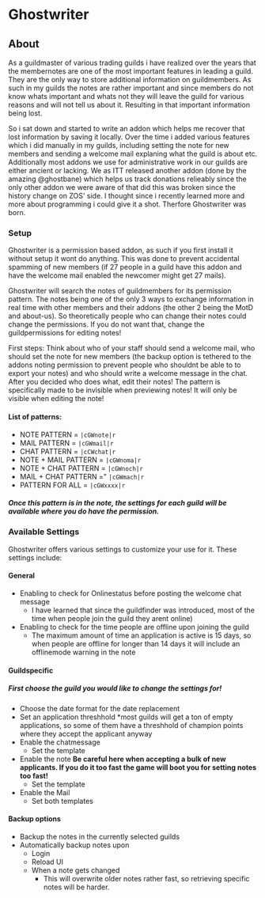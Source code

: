 # Ghostwriter
## About
As a guildmaster of various trading guilds i have realized over the years that the membernotes are one of the most important features in leading a guild.
They are the only way to store additional information on guildmembers. 
As such in my guilds the notes are rather important and since members do not know whats important and whats not they will leave the guild for various reasons and will not tell us about it.
Resulting in that important information being lost.

So i sat down and started to write an addon which helps me recover that lost information by saving it locally.
Over the time i added various features which i did manually in my guilds, including setting the note for new members and sending a welcome mail explaning what the guild is about etc.
Additionally most addons we use for administrative work in our guilds are either ancient or lacking. 
We as ITT released another addon (done by the amazing @ghostbane) which helps us track donations relieably since the only other addon we were aware of that did this was broken since the history change on ZOS' side.
I thought since i recently learned more and more about programming i could give it a shot.
Therfore Ghostwriter was born.

### Setup
Ghostwriter is a permission based addon, as such if you first install it without setup it wont do anything. 
This was done to prevent accidental spamming of new members (if 27 people in a guild have this addon and have the welcome mail enabled the newcomer might get 27 mails). 
    
Ghostwriter will search the notes of guildmembers for its permission pattern. 
The notes being one of the only 3 ways to exchange information in real time with other members and their addons (the other 2 being the MotD and about-us). 
So theoretically people who can change their notes could change the permissions. 
If you do not want that, change the guildpermissions for editing notes!

First steps: Think about who of your staff should send a welcome mail, who should set the note for new members (the backup option is tethered to the addons noting permission to prevent people who shouldnt be able to to export your notes) and who should write a welcome message in the chat. 
After you decided who does what, edit their notes! The pattern is specifically made to be invisible when previewing notes! It will only be visible when editing the note!

#### List of patterns: 
*  NOTE PATTERN =          `|cGWnote|r`
*  MAIL PATTERN =          `|cGWmail|r`
*  CHAT PATTERN =          `|cCWchat|r`
*  NOTE + MAIL PATTERN =   `|cGWnoma|r`
*  NOTE + CHAT PATTERN =   `|cGWnoch|r`
*  MAIL + CHAT PATTERN ="  `|cGWmach|r`
*  PATTERN FOR ALL =       `|cGWxxxx|r`
    

##### Once this pattern is in the note, the settings for each guild will be available where you do have the permission.

### Available Settings
Ghostwriter offers various settings to customize your use for it.
These settings include:
#### General
- Enabling to check for Onlinestatus before posting the welcome chat message 
  * I have learned that since the guildfinder was introduced, most of the time when people join the guild they arent online)
- Enabling to check for the time people are offline upon joining the guild 
  * The maximum amount of time an application is active is 15 days, so when people are offline for longer than 14 days it will include an offlinemode warning in the note

#### Guildspecific
##### First choose the guild you would like to change the settings for!
- Choose the date format for the date replacement
- Set an application threshhold 
  *most guilds will get a ton of empty applications, so some of them have a threshhold of champion points where they accept the applicant anyway
- Enable the chatmessage
  - Set the template
- Enable the note **__Be careful__ here when accepting a bulk of new applicants. If you do it too fast the game will boot you for setting notes too fast!**
  - Set the template
- Enable the Mail
  - Set both templates
#### Backup options
- Backup the notes in the currently selected guilds
- Automatically backup notes upon 
  * Login
  * Reload UI
  * When a note gets changed
    * This will overwrite older notes rather fast, so retrieving specific notes will be harder.
